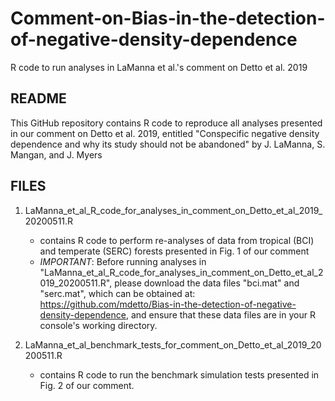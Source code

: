 # Comment-on-Bias-in-the-detection-of-negative-density-dependence
R code to run analyses in LaManna et al.'s comment on Detto et al. 2019

## README
This GitHub repository contains R code to reproduce all analyses presented in our comment on Detto et al. 2019, entitled 
"Conspecific negative density dependence and why its study should not be abandoned" by J. LaManna, S. Mangan, and J. Myers

## FILES 
1. LaManna_et_al_R_code_for_analyses_in_comment_on_Detto_et_al_2019_20200511.R
   - contains R code to perform re-analyses of data from tropical (BCI) and temperate (SERC) forests presented in Fig. 1 of our comment
   - *IMPORTANT*: Before running analyses in "LaManna_et_al_R_code_for_analyses_in_comment_on_Detto_et_al_2019_20200511.R", please download the data files
     "bci.mat" and "serc.mat", which can be obtained at: https://github.com/mdetto/Bias-in-the-detection-of-negative-density-dependence, and 
     ensure that these data files are in your R console's working directory.  

2. LaManna_et_al_benchmark_tests_for_comment_on_Detto_et_al_2019_20200511.R
   - contains R code to run the benchmark simulation tests presented in Fig. 2 of our comment. 
